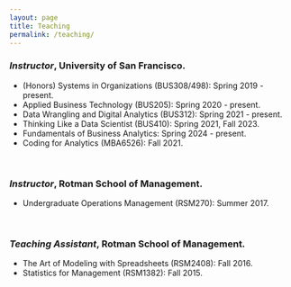 ```yaml
---
layout: page
title: Teaching
permalink: /teaching/
---
```



### *Instructor*, University of San Francisco.

* (Honors) Systems in Organizations (BUS308/498): Spring 2019 - present. 
*  Applied Business Technology (BUS205): Spring 2020 - present.
*  Data Wrangling and Digital Analytics (BUS312): Spring 2021 - present. 
*  Thinking Like a Data Scientist (BUS410): Spring 2021, Fall 2023.
*  Fundamentals of Business Analytics: Spring 2024 - present. 
*  Coding for Analytics (MBA6526): Fall 2021.

<br/>

### *Instructor*, Rotman School of Management.

* Undergraduate Operations Management (RSM270):  Summer 2017.

<br/>

### *Teaching Assistant*, Rotman School of Management.

* The Art of Modeling with Spreadsheets (RSM2408):  Fall 2016.
* Statistics for Management (RSM1382): Fall 2015.
